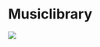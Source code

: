 # Musiclibrary

[![](https://jitpack.io/v/WXFY/Musiclibrary.svg)](https://jitpack.io/#WXFY/Musiclibrary)
